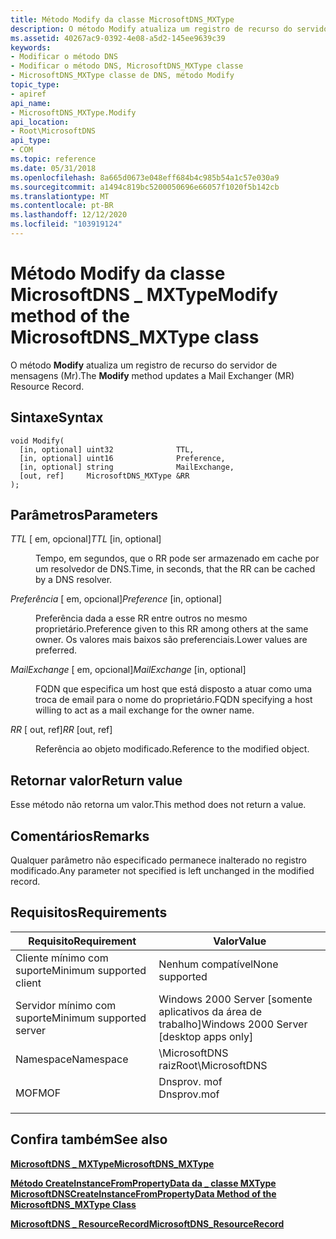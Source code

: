 ```yaml
---
title: Método Modify da classe MicrosoftDNS_MXType
description: O método Modify atualiza um registro de recurso do servidor de mensagens (MR).
ms.assetid: 40267ac9-0392-4e08-a5d2-145ee9639c39
keywords:
- Modificar o método DNS
- Modificar o método DNS, MicrosoftDNS_MXType classe
- MicrosoftDNS_MXType classe de DNS, método Modify
topic_type:
- apiref
api_name:
- MicrosoftDNS_MXType.Modify
api_location:
- Root\MicrosoftDNS
api_type:
- COM
ms.topic: reference
ms.date: 05/31/2018
ms.openlocfilehash: 8a665d0673e048eff684b4c985b54a1c57e030a9
ms.sourcegitcommit: a1494c819bc5200050696e66057f1020f5b142cb
ms.translationtype: MT
ms.contentlocale: pt-BR
ms.lasthandoff: 12/12/2020
ms.locfileid: "103919124"
---
```

# <a name="modify-method-of-the-microsoftdns_mxtype-class"></a><span data-ttu-id="9e7c2-106">Método Modify da classe MicrosoftDNS \_ MXType</span><span class="sxs-lookup"><span data-stu-id="9e7c2-106">Modify method of the MicrosoftDNS\_MXType class</span></span>

<span data-ttu-id="9e7c2-107">O método **Modify** atualiza um registro de recurso do servidor de mensagens (Mr).</span><span class="sxs-lookup"><span data-stu-id="9e7c2-107">The **Modify** method updates a Mail Exchanger (MR) Resource Record.</span></span>

## <a name="syntax"></a><span data-ttu-id="9e7c2-108">Sintaxe</span><span class="sxs-lookup"><span data-stu-id="9e7c2-108">Syntax</span></span>


```mof
void Modify(
  [in, optional] uint32              TTL,
  [in, optional] uint16              Preference,
  [in, optional] string              MailExchange,
  [out, ref]     MicrosoftDNS_MXType &RR
);
```



## <a name="parameters"></a><span data-ttu-id="9e7c2-109">Parâmetros</span><span class="sxs-lookup"><span data-stu-id="9e7c2-109">Parameters</span></span>

<dl> <dt>

<span data-ttu-id="9e7c2-110">*TTL* \[ em, opcional\]</span><span class="sxs-lookup"><span data-stu-id="9e7c2-110">*TTL* \[in, optional\]</span></span>
</dt> <dd>

<span data-ttu-id="9e7c2-111">Tempo, em segundos, que o RR pode ser armazenado em cache por um resolvedor de DNS.</span><span class="sxs-lookup"><span data-stu-id="9e7c2-111">Time, in seconds, that the RR can be cached by a DNS resolver.</span></span>

</dd> <dt>

<span data-ttu-id="9e7c2-112">*Preferência* \[ em, opcional\]</span><span class="sxs-lookup"><span data-stu-id="9e7c2-112">*Preference* \[in, optional\]</span></span>
</dt> <dd>

<span data-ttu-id="9e7c2-113">Preferência dada a esse RR entre outros no mesmo proprietário.</span><span class="sxs-lookup"><span data-stu-id="9e7c2-113">Preference given to this RR among others at the same owner.</span></span> <span data-ttu-id="9e7c2-114">Os valores mais baixos são preferenciais.</span><span class="sxs-lookup"><span data-stu-id="9e7c2-114">Lower values are preferred.</span></span>

</dd> <dt>

<span data-ttu-id="9e7c2-115">*MailExchange* \[ em, opcional\]</span><span class="sxs-lookup"><span data-stu-id="9e7c2-115">*MailExchange* \[in, optional\]</span></span>
</dt> <dd>

<span data-ttu-id="9e7c2-116">FQDN que especifica um host que está disposto a atuar como uma troca de email para o nome do proprietário.</span><span class="sxs-lookup"><span data-stu-id="9e7c2-116">FQDN specifying a host willing to act as a mail exchange for the owner name.</span></span>

</dd> <dt>

<span data-ttu-id="9e7c2-117">*RR* \[ out, ref\]</span><span class="sxs-lookup"><span data-stu-id="9e7c2-117">*RR* \[out, ref\]</span></span>
</dt> <dd>

<span data-ttu-id="9e7c2-118">Referência ao objeto modificado.</span><span class="sxs-lookup"><span data-stu-id="9e7c2-118">Reference to the modified object.</span></span>

</dd> </dl>

## <a name="return-value"></a><span data-ttu-id="9e7c2-119">Retornar valor</span><span class="sxs-lookup"><span data-stu-id="9e7c2-119">Return value</span></span>

<span data-ttu-id="9e7c2-120">Esse método não retorna um valor.</span><span class="sxs-lookup"><span data-stu-id="9e7c2-120">This method does not return a value.</span></span>

## <a name="remarks"></a><span data-ttu-id="9e7c2-121">Comentários</span><span class="sxs-lookup"><span data-stu-id="9e7c2-121">Remarks</span></span>

<span data-ttu-id="9e7c2-122">Qualquer parâmetro não especificado permanece inalterado no registro modificado.</span><span class="sxs-lookup"><span data-stu-id="9e7c2-122">Any parameter not specified is left unchanged in the modified record.</span></span>

## <a name="requirements"></a><span data-ttu-id="9e7c2-123">Requisitos</span><span class="sxs-lookup"><span data-stu-id="9e7c2-123">Requirements</span></span>



| <span data-ttu-id="9e7c2-124">Requisito</span><span class="sxs-lookup"><span data-stu-id="9e7c2-124">Requirement</span></span> | <span data-ttu-id="9e7c2-125">Valor</span><span class="sxs-lookup"><span data-stu-id="9e7c2-125">Value</span></span> |
|-------------------------------------|----------------------------------------------------------------------------------------|
| <span data-ttu-id="9e7c2-126">Cliente mínimo com suporte</span><span class="sxs-lookup"><span data-stu-id="9e7c2-126">Minimum supported client</span></span><br/> | <span data-ttu-id="9e7c2-127">Nenhum compatível</span><span class="sxs-lookup"><span data-stu-id="9e7c2-127">None supported</span></span><br/>                                                              |
| <span data-ttu-id="9e7c2-128">Servidor mínimo com suporte</span><span class="sxs-lookup"><span data-stu-id="9e7c2-128">Minimum supported server</span></span><br/> | <span data-ttu-id="9e7c2-129">Windows 2000 Server \[somente aplicativos da área de trabalho\]</span><span class="sxs-lookup"><span data-stu-id="9e7c2-129">Windows 2000 Server \[desktop apps only\]</span></span><br/>                                   |
| <span data-ttu-id="9e7c2-130">Namespace</span><span class="sxs-lookup"><span data-stu-id="9e7c2-130">Namespace</span></span><br/>                | <span data-ttu-id="9e7c2-131">\\MicrosoftDNS raiz</span><span class="sxs-lookup"><span data-stu-id="9e7c2-131">Root\\MicrosoftDNS</span></span><br/>                                                          |
| <span data-ttu-id="9e7c2-132">MOF</span><span class="sxs-lookup"><span data-stu-id="9e7c2-132">MOF</span></span><br/>                      | <dl> <span data-ttu-id="9e7c2-133"><dt>Dnsprov. mof</dt></span><span class="sxs-lookup"><span data-stu-id="9e7c2-133"><dt>Dnsprov.mof</dt></span></span> </dl> |



## <a name="see-also"></a><span data-ttu-id="9e7c2-134">Confira também</span><span class="sxs-lookup"><span data-stu-id="9e7c2-134">See also</span></span>

<dl> <dt>

[<span data-ttu-id="9e7c2-135">**MicrosoftDNS \_ MXType**</span><span class="sxs-lookup"><span data-stu-id="9e7c2-135">**MicrosoftDNS\_MXType**</span></span>](microsoftdns-mxtype.md)
</dt> <dt>

[<span data-ttu-id="9e7c2-136">**Método CreateInstanceFromPropertyData da \_ classe MXType MicrosoftDNS**</span><span class="sxs-lookup"><span data-stu-id="9e7c2-136">**CreateInstanceFromPropertyData Method of the MicrosoftDNS\_MXType Class**</span></span>](microsoftdns-mxtype-createinstancefrompropertydata.md)
</dt> <dt>

[<span data-ttu-id="9e7c2-137">**MicrosoftDNS \_ ResourceRecord**</span><span class="sxs-lookup"><span data-stu-id="9e7c2-137">**MicrosoftDNS\_ResourceRecord**</span></span>](microsoftdns-resourcerecord.md)
</dt> </dl>

 

 





